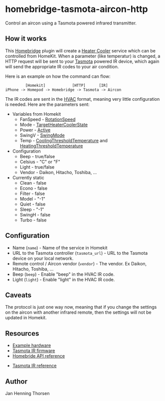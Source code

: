 # homebridge-tasmota-aircon-http
Control an aircon using a Tasmota powered  infrared transmitter.

## How it works

This [Homebridge](https://homebridge.io/) plugin will create a
[Heater Cooler](https://developers.homebridge.io/#/service/HeaterCooler) service
which can be controlled from HomeKit. When a parameter (like temperatur) is
changed, a HTTP request will be sent to your [Tasmota](https://tasmota.github.io/)
powered IR device, which again will send the appropriate IR codes to your air
condition.

Here is an example on how the command can flow:

             [Homekit]            [HTTP]      [IR]
    iPhone -> Homepod -> Homebridge -> Tasmota -> Aircon

The IR codes are sent in the [HVAC](https://tasmota.github.io/docs/Commands/#ir-remote)
format, meaning very little configuration is needed. Here are the parameters sent:

* Variables from Homekit
  * FanSpeed - [RotationSpeed](https://developers.homebridge.io/#/characteristic/RotationSpeed)
  * Mode - [TargetHeaterCoolerState](https://developers.homebridge.io/#/characteristic/TargetHeaterCoolerState)
  * Power - [Active](https://developers.homebridge.io/#/characteristic/Active)
  * SwingV - [SwingMode](https://developers.homebridge.io/#/characteristic/SwingMode)
  * Temp - [CoolingThresholdTemperature](https://developers.homebridge.io/#/characteristic/CoolingThresholdTemperature) and [HeatingThresholdTemperature](https://developers.homebridge.io/#/characteristic/HeatingThresholdTemperature)
* Configuration
  * Beep - true/false
  * Celsius - "C" or "F"
  * Light - true/false
  * Vendor - Daikon, Hitacho, Toshiba, ...
* Currently static
  * Clean - false
  * Econo - false
  * Filter - false
  * Model - "-1"
  * Quiet - false
  * Sleep - "-1"
  * SwingH - false
  * Turbo - false

## Configuration

* Name (```name```) - Name of the service in Homekit
* URL to the Tasmota controller (```tasmota_url```) - URL to the Tasmota device on your local network.
* Remote control / Aircon vendor (```vendor```) - The vendor. Ex Daikon, Hitacho, Toshiba, ...
* Beep (```beep```) - Enable "beep" in the HVAC IR code.
* Light (```light```) - Enable "light" in the HVAC IR code.

## Caveats

The protocol is just one way now, meaning that if you change the settings on the
aircon with another infrared remote, then the settings will not be updated in Homekit.

## Resources

* [Example hardware](https://www.amazon.com/Rakstore-Infrared-Transceiver-Wireless-Development/dp/B09CM7MFQB)
* [Tasmota IR firmware](https://ota.tasmota.com/tasmota/release/tasmota-ir.bin.gz)
* [Homebride API reference](https://developers.homebridge.io/)
+ [Tasmota IR reference](https://tasmota.github.io/docs/Tasmota-IR/)

## Author

Jan Henning Thorsen
